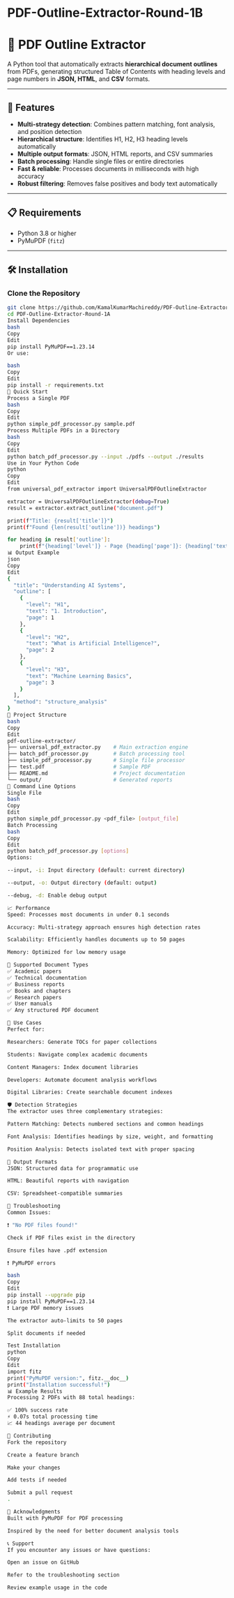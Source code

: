# PDF-Outline-Extractor-Round-1B
# 📘 PDF Outline Extractor

A Python tool that automatically extracts **hierarchical document outlines** from PDFs, generating structured Table of Contents with heading levels and page numbers in **JSON, HTML**, and **CSV** formats.

---

## 🚀 Features

- **Multi-strategy detection**: Combines pattern matching, font analysis, and position detection
- **Hierarchical structure**: Identifies H1, H2, H3 heading levels automatically
- **Multiple output formats**: JSON, HTML reports, and CSV summaries
- **Batch processing**: Handle single files or entire directories
- **Fast & reliable**: Processes documents in milliseconds with high accuracy
- **Robust filtering**: Removes false positives and body text automatically

---

## 📋 Requirements

- Python 3.8 or higher
- PyMuPDF (`fitz`)

---

## 🛠️ Installation

### Clone the Repository

```bash
git clone https://github.com/KamalKumarMachireddy/PDF-Outline-Extractor-Round-1A.git
cd PDF-Outline-Extractor-Round-1A
Install Dependencies
bash
Copy
Edit
pip install PyMuPDF==1.23.14
Or use:

bash
Copy
Edit
pip install -r requirements.txt
🎯 Quick Start
Process a Single PDF
bash
Copy
Edit
python simple_pdf_processor.py sample.pdf
Process Multiple PDFs in a Directory
bash
Copy
Edit
python batch_pdf_processor.py --input ./pdfs --output ./results
Use in Your Python Code
python
Copy
Edit
from universal_pdf_extractor import UniversalPDFOutlineExtractor

extractor = UniversalPDFOutlineExtractor(debug=True)
result = extractor.extract_outline("document.pdf")

print(f"Title: {result['title']}")
print(f"Found {len(result['outline'])} headings")

for heading in result['outline']:
    print(f"{heading['level']} - Page {heading['page']}: {heading['text']}")
📊 Output Example
json
Copy
Edit
{
  "title": "Understanding AI Systems",
  "outline": [
    {
      "level": "H1",
      "text": "1. Introduction",
      "page": 1
    },
    {
      "level": "H2", 
      "text": "What is Artificial Intelligence?",
      "page": 2
    },
    {
      "level": "H3",
      "text": "Machine Learning Basics", 
      "page": 3
    }
  ],
  "method": "structure_analysis"
}
📁 Project Structure
bash
Copy
Edit
pdf-outline-extractor/
├── universal_pdf_extractor.py    # Main extraction engine
├── batch_pdf_processor.py        # Batch processing tool
├── simple_pdf_processor.py       # Single file processor
├── test.pdf                      # Sample PDF
├── README.md                     # Project documentation
└── output/                       # Generated reports
🎨 Command Line Options
Single File
bash
Copy
Edit
python simple_pdf_processor.py <pdf_file> [output_file]
Batch Processing
bash
Copy
Edit
python batch_pdf_processor.py [options]
Options:

--input, -i: Input directory (default: current directory)

--output, -o: Output directory (default: output)

--debug, -d: Enable debug output

📈 Performance
Speed: Processes most documents in under 0.1 seconds

Accuracy: Multi-strategy approach ensures high detection rates

Scalability: Efficiently handles documents up to 50 pages

Memory: Optimized for low memory usage

🔧 Supported Document Types
✅ Academic papers
✅ Technical documentation
✅ Business reports
✅ Books and chapters
✅ Research papers
✅ User manuals
✅ Any structured PDF document

🎯 Use Cases
Perfect for:

Researchers: Generate TOCs for paper collections

Students: Navigate complex academic documents

Content Managers: Index document libraries

Developers: Automate document analysis workflows

Digital Libraries: Create searchable document indexes

🛡️ Detection Strategies
The extractor uses three complementary strategies:

Pattern Matching: Detects numbered sections and common headings

Font Analysis: Identifies headings by size, weight, and formatting

Position Analysis: Detects isolated text with proper spacing

📝 Output Formats
JSON: Structured data for programmatic use

HTML: Beautiful reports with navigation

CSV: Spreadsheet-compatible summaries

🐛 Troubleshooting
Common Issues:

❗ "No PDF files found!"

Check if PDF files exist in the directory

Ensure files have .pdf extension

❗ PyMuPDF errors

bash
Copy
Edit
pip install --upgrade pip
pip install PyMuPDF==1.23.14
❗ Large PDF memory issues

The extractor auto-limits to 50 pages

Split documents if needed

Test Installation
python
Copy
Edit
import fitz
print("PyMuPDF version:", fitz.__doc__)
print("Installation successful!")
📊 Example Results
Processing 2 PDFs with 88 total headings:

✅ 100% success rate
⚡ 0.07s total processing time
📈 44 headings average per document

🤝 Contributing
Fork the repository

Create a feature branch

Make your changes

Add tests if needed

Submit a pull request
.

🙏 Acknowledgments
Built with PyMuPDF for PDF processing

Inspired by the need for better document analysis tools

📞 Support
If you encounter any issues or have questions:

Open an issue on GitHub

Refer to the troubleshooting section

Review example usage in the code

